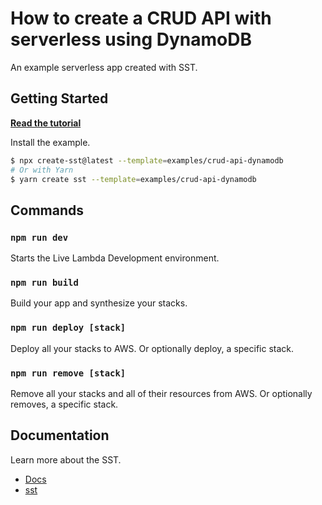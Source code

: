# How to create a CRUD API with serverless using DynamoDB

An example serverless app created with SST.

## Getting Started

[**Read the tutorial**](https://sst.dev/examples/how-to-create-a-crud-api-with-serverless-using-dynamodb.html)

Install the example.

```bash
$ npx create-sst@latest --template=examples/crud-api-dynamodb
# Or with Yarn
$ yarn create sst --template=examples/crud-api-dynamodb
```

## Commands

### `npm run dev`

Starts the Live Lambda Development environment.

### `npm run build`

Build your app and synthesize your stacks.

### `npm run deploy [stack]`

Deploy all your stacks to AWS. Or optionally deploy, a specific stack.

### `npm run remove [stack]`

Remove all your stacks and all of their resources from AWS. Or optionally removes, a specific stack.

## Documentation

Learn more about the SST.

- [Docs](https://docs.sst.dev/)
- [sst](https://docs.sst.dev/packages/sst)
    